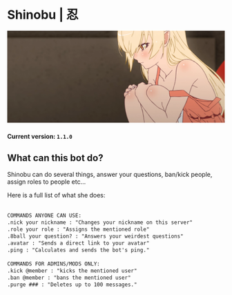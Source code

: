 # Shinobu | 忍


<p align="center">
  <img src="images/shinobu.png" alt="xd"/>
</p>


#### Current version: `1.1.0`

## What can this bot do?

Shinobu can do several things, answer your questions, ban/kick people, assign roles to people etc...

Here is a full list of what she does:

```

COMMANDS ANYONE CAN USE:
.nick your nickname : "Changes your nickname on this server"
.role your role : "Assigns the mentioned role"
.8ball your question? : "Answers your weirdest questions"
.avatar : "Sends a direct link to your avatar"
.ping : "Calculates and sends the bot's ping."

COMMANDS FOR ADMINS/MODS ONLY:
.kick @member : "kicks the mentioned user"
.ban @member : "bans the mentioned user"
.purge ### : "Deletes up to 100 messages."

```






